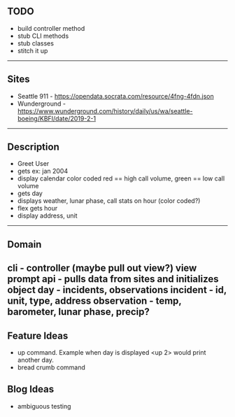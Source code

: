 ## TODO
  * build controller method
  * stub CLI methods
  * stub classes
  * stitch it up
---
## Sites
  * Seattle 911 - https://opendata.socrata.com/resource/4fng-4fdn.json
  * Wunderground - https://www.wunderground.com/history/daily/us/wa/seattle-boeing/KBFI/date/2019-2-1
---
## Description
  * Greet User
  * gets <mon yyyy> ex: jan 2004
  * display calendar color coded red == high call volume, green == low call volume
  * gets day
  * displays weather, lunar phase, call stats on hour (color coded?)
  * flex gets hour
  * display address, unit
---
## Domain
  cli - controller (maybe pull out view?)
    view
    prompt 
    api - pulls data from sites and initializes object
    day - incidents, observations
      incident - id, unit, type, address
      observation - temp, barometer, lunar phase, precip?
---
## Feature Ideas
  * up command. Example when day is displayed <up 2> would print another day.
  * bread crumb command
## Blog Ideas
  * ambiguous testing
